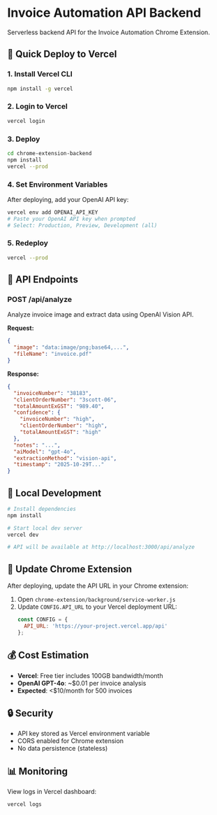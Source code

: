 # Invoice Automation API Backend

Serverless backend API for the Invoice Automation Chrome Extension.

## 🚀 Quick Deploy to Vercel

### 1. Install Vercel CLI

```bash
npm install -g vercel
```

### 2. Login to Vercel

```bash
vercel login
```

### 3. Deploy

```bash
cd chrome-extension-backend
npm install
vercel --prod
```

### 4. Set Environment Variables

After deploying, add your OpenAI API key:

```bash
vercel env add OPENAI_API_KEY
# Paste your OpenAI API key when prompted
# Select: Production, Preview, Development (all)
```

### 5. Redeploy

```bash
vercel --prod
```

## 📡 API Endpoints

### POST /api/analyze

Analyze invoice image and extract data using OpenAI Vision API.

**Request:**
```json
{
  "image": "data:image/png;base64,...",
  "fileName": "invoice.pdf"
}
```

**Response:**
```json
{
  "invoiceNumber": "38183",
  "clientOrderNumber": "3scott-06",
  "totalAmountExGST": "989.40",
  "confidence": {
    "invoiceNumber": "high",
    "clientOrderNumber": "high",
    "totalAmountExGST": "high"
  },
  "notes": "...",
  "aiModel": "gpt-4o",
  "extractionMethod": "vision-api",
  "timestamp": "2025-10-29T..."
}
```

## 🔧 Local Development

```bash
# Install dependencies
npm install

# Start local dev server
vercel dev

# API will be available at http://localhost:3000/api/analyze
```

## 📝 Update Chrome Extension

After deploying, update the API URL in your Chrome extension:

1. Open `chrome-extension/background/service-worker.js`
2. Update `CONFIG.API_URL` to your Vercel deployment URL:
   ```javascript
   const CONFIG = {
     API_URL: 'https://your-project.vercel.app/api'
   };
   ```

## 💰 Cost Estimation

- **Vercel**: Free tier includes 100GB bandwidth/month
- **OpenAI GPT-4o**: ~$0.01 per invoice analysis
- **Expected**: <$10/month for 500 invoices

## 🔒 Security

- API key stored as Vercel environment variable
- CORS enabled for Chrome extension
- No data persistence (stateless)

## 📊 Monitoring

View logs in Vercel dashboard:
```bash
vercel logs
```
